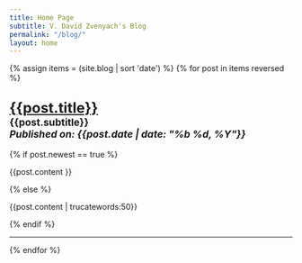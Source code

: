 ```yaml
---
title: Home Page
subtitle: V. David Zvenyach's Blog
permalink: "/blog/"
layout: home
---
```


{% assign items = (site.blog | sort 'date') %}
{% for post in items reversed %}
<h2 class="text-center"><a href="{{post.url}}"><big>{{post.title}}</big></a><br><small>{{post.subtitle}}<br><em>Published on: {{post.date | date: "%b %d, %Y"}}</em></small></h2>
{% if post.newest == true %}
<p>{{post.content }}</p>
{% else %}
<p>{{post.content | trucatewords:50}}</p>
{% endif %}
<hr>
{% endfor %}

